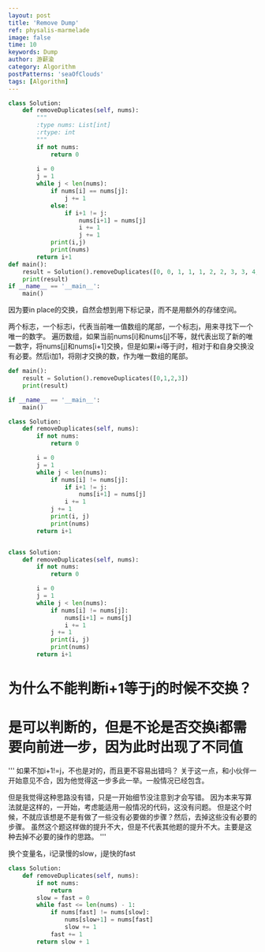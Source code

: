```yaml
---
layout: post
title: 'Remove Dump'
ref: physalis-marmelade
image: false
time: 10
keywords: Dump
author: 游薪渝
category: Algorithm
postPatterns: 'seaOfClouds'
tags: [Algorithm]
---
```



```python
class Solution:
    def removeDuplicates(self, nums):
        """
        :type nums: List[int]
        :rtype: int
        """
        if not nums:
            return 0
        
        i = 0
        j = 1
        while j < len(nums):
            if nums[i] == nums[j]:
                j += 1
            else:
                if i+1 != j:
                    nums[i+1] = nums[j]
                    i += 1
                    j += 1
            print(i,j)
            print(nums)
        return i+1
def main():
    result = Solution().removeDuplicates([0, 0, 1, 1, 1, 2, 2, 3, 3, 4, 4, 4])
    print(result)
if __name__ == '__main__':
    main()
```

因为要in place的交换，自然会想到用下标记录，而不是用额外的存储空间。

两个标志，一个标志i，代表当前唯一值数组的尾部，一个标志j，用来寻找下一个唯一的数字。
遍历数组，如果当前nums[i]和nums[j]不等，就代表出现了新的唯一数字，将nums[j]和nums[i+1]交换，但是如果i+i等于j时，相对于和自身交换没有必要。然后i加1，将刚才交换的数，作为唯一数组的尾部。

```python
def main():
    result = Solution().removeDuplicates([0,1,2,3])
    print(result)

if __name__ == '__main__':
    main()
```


```python
class Solution:
    def removeDuplicates(self, nums):
        if not nums:
            return 0

        i = 0
        j = 1
        while j < len(nums):
            if nums[i] != nums[j]:
                if i+1 != j:
                    nums[i+1] = nums[j]
                i += 1
            j += 1
            print(i, j)
            print(nums)
        return i+1


class Solution:
    def removeDuplicates(self, nums):
        if not nums:
            return 0

        i = 0
        j = 1
        while j < len(nums):
            if nums[i] != nums[j]:
                nums[i+1] = nums[j]
                i += 1
            j += 1
            print(i, j)
            print(nums)
        return i+1
```

# 为什么不能判断i+1等于j的时候不交换？
# 是可以判断的，但是不论是否交换i都需要向前进一步，因为此时出现了不同值

'''
如果不加i+1!=j，不也是对的，而且更不容易出错吗？
关于这一点，和小伙伴一开始意见不合，因为他觉得这一步多此一举。一般情况已经包含。

但是我觉得这种思路没有错，只是一开始细节没注意到才会写错。
因为本来写算法就是这样的，一开始，考虑能适用一般情况的代码，这没有问题。
但是这个时候，不就应该想是不是有做了一些没有必要做的步骤？然后，去掉这些没有必要的步骤。
虽然这个题这样做的提升不大，但是不代表其他题的提升不大。主要是这种去掉不必要的操作的思路。
'''


换个变量名，i记录慢的slow，j是快的fast

```python
class Solution:
    def removeDuplicates(self, nums):
        if not nums:
            return
        slow = fast = 0
        while fast <= len(nums) - 1:
            if nums[fast] != nums[slow]:
                nums[slow+1] = nums[fast]
                slow += 1
            fast += 1
        return slow + 1
```


